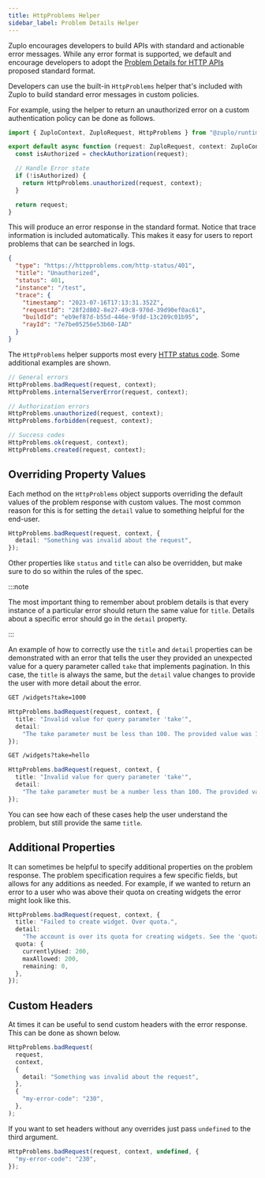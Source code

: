 ```yaml
---
title: HttpProblems Helper
sidebar_label: Problem Details Helper
---
```


Zuplo encourages developers to build APIs with standard and actionable error
messages. While any error format is supported, we default and encourage
developers to adopt the
[Problem Details for HTTP APIs](https://httpproblems.com/) proposed standard
format.

Developers can use the built-in `HttpProblems` helper that's included with Zuplo
to build standard error messages in custom policies.

For example, using the helper to return an unauthorized error on a custom
authentication policy can be done as follows.

```ts
import { ZuploContext, ZuploRequest, HttpProblems } from "@zuplo/runtime";

export default async function (request: ZuploRequest, context: ZuploContext) {
  const isAuthorized = checkAuthorization(request);

  // Handle Error state
  if (!isAuthorized) {
    return HttpProblems.unauthorized(request, context);
  }

  return request;
}
```

This will produce an error response in the standard format. Notice that trace
information is included automatically. This makes it easy for users to report
problems that can be searched in logs.

```json
{
  "type": "https://httpproblems.com/http-status/401",
  "title": "Unauthorized",
  "status": 401,
  "instance": "/test",
  "trace": {
    "timestamp": "2023-07-16T17:13:31.352Z",
    "requestId": "28f2d802-8e27-49c8-970d-39d90ef0ac61",
    "buildId": "eb9ef87d-b55d-446e-9fdd-13c209c01b95",
    "rayId": "7e7be05256e53b60-IAD"
  }
}
```

The `HttpProblems` helper supports most every
[HTTP status code](https://developer.mozilla.org/en-US/docs/Web/HTTP/Status).
Some additional examples are shown.

```ts
// General errors
HttpProblems.badRequest(request, context);
HttpProblems.internalServerError(request, context);

// Authorization errors
HttpProblems.unauthorized(request, context);
HttpProblems.forbidden(request, context);

// Success codes
HttpProblems.ok(request, context);
HttpProblems.created(request, context);
```

## Overriding Property Values

Each method on the `HttpProblems` object supports overriding the default values
of the problem response with custom values. The most common reason for this is
for setting the `detail` value to something helpful for the end-user.

```ts
HttpProblems.badRequest(request, context, {
  detail: "Something was invalid about the request",
});
```

Other properties like `status` and `title` can also be overridden, but make sure
to do so within the rules of the spec.

:::note

The most important thing to remember about problem details is that every
instance of a particular error should return the same value for `title`. Details
about a specific error should go in the `detail` property.

:::

An example of how to correctly use the `title` and `detail` properties can be
demonstrated with an error that tells the user they provided an unexpected value
for a query parameter called `take` that implements pagination. In this case,
the `title` is always the same, but the `detail` value changes to provide the
user with more detail about the error.

```txt
GET /widgets?take=1000
```

```ts
HttpProblems.badRequest(request, context, {
  title: "Invalid value for query parameter 'take'",
  detail:
    "The take parameter must be less than 100. The provided value was 1000.",
});
```

```txt
GET /widgets?take=hello
```

```ts
HttpProblems.badRequest(request, context, {
  title: "Invalid value for query parameter 'take'",
  detail:
    "The take parameter must be a number less than 100. The provided value was 'hello'",
});
```

You can see how each of these cases help the user understand the problem, but
still provide the same `title`.

## Additional Properties

It can sometimes be helpful to specify additional properties on the problem
response. The problem specification requires a few specific fields, but allows
for any additions as needed. For example, if we wanted to return an error to a
user who was above their quota on creating widgets the error might look like
this.

```ts
HttpProblems.badRequest(request, context, {
  title: "Failed to create widget. Over quota.",
  detail:
    "The account is over its quota for creating widgets. See the 'quota' field for details",
  quota: {
    currentlyUsed: 200,
    maxAllowed: 200,
    remaining: 0,
  },
});
```

## Custom Headers

At times it can be useful to send custom headers with the error response. This
can be done as shown below.

```ts
HttpProblems.badRequest(
  request,
  context,
  {
    detail: "Something was invalid about the request",
  },
  {
    "my-error-code": "230",
  },
);
```

If you want to set headers without any overrides just pass `undefined` to the
third argument.

```ts
HttpProblems.badRequest(request, context, undefined, {
  "my-error-code": "230",
});
```

